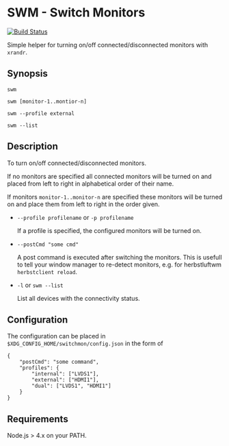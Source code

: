 # SWM - Switch Monitors

[![Build Status](https://travis-ci.org/tomru/switchmon.svg?branch=master)](https://travis-ci.org/tomru/switchmon)


Simple helper for turning on/off connected/disconnected monitors with `xrandr`.

## Synopsis
`swm`

`swm [monitor-1..montior-n]`

`swm --profile external`

`swm --list`

## Description

To turn on/off connected/disconnected monitors.

If no monitors are specified all connected monitors will be turned on and
placed from left to right in alphabetical order of their name.

If monitors `monitor-1..monitor-n` are specified these monitors will be turned
on and place them from left to right in the order given.

* `--profile profilename` or `-p profilename`

  If a profile is specified, the configured monitors will be turned on.

* `--postCmd "some cmd"`

  A post command is executed after switching the monitors.  This is usefull to
  tell your window manager to re-detect monitors, e.g. for herbstluftwm
  `herbstclient reload`.

* `-l` or `swm --list`

  List all devices with the connectivity status.

## Configuration

The configuration can be placed in `$XDG_CONFIG_HOME/switchmon/config.json` in
the form of

```
{
    "postCmd": "some command",
    "profiles": {
        "internal": ["LVDS1"],
        "external": ["HDMI1"],
        "dual": ["LVDS1", "HDMI1"]
    }
}
```

## Requirements

Node.js > 4.x on your PATH.

